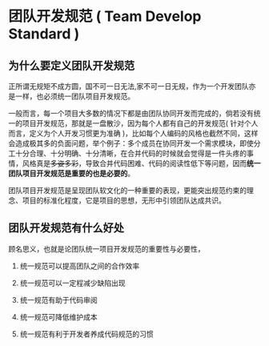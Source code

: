 # 团队开发规范 ( Team Develop Standard )

## 为什么要定义团队开发规范

正所谓无规矩不成方圆，国不可一日无法,家不可一日无规，作为一个开发团队亦是一样，也必须统一团队项目开发规范。

一般而言，每一个项目大多数的情况下都是由团队协同开发而完成的，倘若没有统一的项目开发规范，那就是一盘散沙，因为每个人都有自己的开发规范( 针对个人而言，定义为个人开发习惯更为准确 )，比如每个人编码的风格也截然不同，这样会造成极其多的负面问题，举个例子：多个成员在协同开发一个需求模块，即使分工十分合理、十分明确、十分清晰，在合并代码的时候就会觉得是一件头疼的事情，风格真是~~多姿多彩~~，导致合并代码困难、代码的阅读性低下等问题，因而**统一团队项目开发规范是重要的也是必要的**。

团队项目开发规范是呈现团队软文化的一种重要的表现，更能突出规范约束的理念、项目的标准化程度，它是项目的思想，无形中引领团队达成共识。


## 团队开发规范有什么好处

顾名思义，也就是论团队统一项目开发规范的重要性与必要性，

1. 统一规范可以提高团队之间的合作效率

2. 统一规范可以一定程减少缺陷出现

3. 统一规范有助于代码审阅

4. 统一规范可降低维护成本

5. 统一规范有利于开发者养成代码规范的习惯



